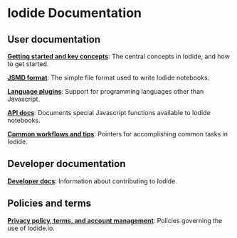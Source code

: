 # Iodide Documentation 

## User documentation

**[Getting started and key concepts](key_concepts.md)**: The central concepts in Iodide, and how to get started.

**[JSMD format](jsmd.md)**: The simple file format used to write Iodide notebooks.

**[Language plugins](language_plugins.md)**: Support for programming languages
other than Javascript.

**[API docs](api.md)**: Documents special Javascript functions available to
Iodide notebooks.

**[Common workflows and tips](workflows.md)**: Pointers for accomplishing common tasks in Iodide.

## Developer documentation

**[Developer docs](developer.md)**: Information about contributing to Iodide.

## Policies and terms

**[Privacy policy, terms, and account management](policies.md)**: Policies governing the use of Iodide.io.
